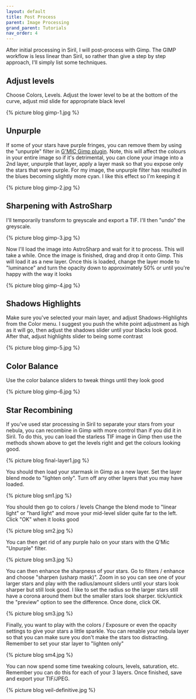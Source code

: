 ```yaml
---
layout: default
title: Post Process
parent: Image Processing
grand_parent: Tutorials
nav_order: 4
---
```

After initial processing in Siril, I will post-process with Gimp. The GIMP workflow is less linear than Siril, so rather than give a step by step approach, I'll simply list some techniques.


## Adjust levels

Choose Colors, Levels. Adjust the lower level to be at the bottom of the curve, adjust mid slide for appropriate black level

{% picture blog gimp-1.jpg %}

## Unpurple
If some of your stars have purple fringes, you can remove them by using the "unpurple" filter in [G'MIC Gimp plugin](https://gmic.eu/). Note, this will affect the colours in your entire image so if it's detrimental, you can clone your image into a 2nd layer, unpurple that layer, apply a layer mask so that you expose only the stars that were purple. For my image, the unpurple filter has resulted in the blues becoming slightly more cyan. I like this effect so I'm keeping it

{% picture blog gimp-2.jpg %}

## Sharpening with AstroSharp

I'll temporarily transform to greyscale and export a TIF. I'll then "undo" the greyscale.

{% picture blog gimp-3.jpg %}

Now I'll load the image into AstroSharp and wait for it to process. This will take a while. Once the image is finished, drag and drop it onto Gimp. This will load it as a new layer. Once this is loaded, change the layer mode to "luminance" and turn the opacity down to approximately 50% or until you're happy with the way it looks

{% picture blog gimp-4.jpg %}

## Shadows Highlights

Make sure you've selected your main layer, and adjust Shadows-Highlights from the Color menu. I suggest you push the white point adjustment as high as it will go, then adjust the shadows slider until your blacks look good. After that, adjust highlights slider to being some contrast

{% picture blog gimp-5.jpg %}

## Color Balance

Use the color balance sliders to tweak things until they look good

{% picture blog gimp-6.jpg %}

## Star Recombining

If you've used star processing in Siril to separate your stars from your nebula, you can recombine in Gimp with more control than if you did it in Siril. To do this, you can load the starless TIF image in Gimp then use the methods shown above to get the levels right and get the colours looking good.

{% picture blog final-layer1.jpg %}

You should then load your starmask in Gimp as a new layer. Set the layer blend mode to "lighten only". Turn off any other layers that you may have loaded.

{% picture blog sm1.jpg %}

You should then go to colors / levels Change the blend mode to "linear light" or "hard light" and move your mid-level slider quite far to the left. Click "OK" when it looks good

{% picture blog sm2.jpg %}

You can then get rid of any purple halo on your stars with the Q'Mic "Unpurple" filter.

{% picture blog sm3.jpg %}

You can then enhance the sharpness of your stars. Go to filters / enhance and choose "sharpen (usharp mask)". Zoom in so you can see one of your larger stars and play with the radius/amount sliders until your stars look sharper but still look good. I like to set the radius so the larger stars still have a corona around them but the smaller stars look sharper. tick/untick the "preview" option to see the difference. Once done, click OK.

{% picture blog sm3.jpg %}

Finally, you want to play with the colors / Exposure or even the opacity settings to give your stars a little sparkle. You can renable your nebula layer so that you can make sure you don't make the stars too distracting. Remember to set your star layer to "lighten only"

{% picture blog sm4.jpg %}

You can now spend some time tweaking colours, levels, saturation, etc. Remember you can do this for each of your 3 layers. Once finished, save and export your TIF/JPEG.

{% picture blog veil-definitive.jpg %}
